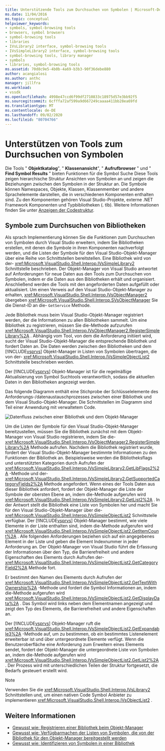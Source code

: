 ```yaml
---
title: Unterstützende Tools zum Durchsuchen von Symbolen | Microsoft-Dokumentation
ms.date: 11/04/2016
ms.topic: conceptual
helpviewer_keywords:
- symbols, symbol-browsing tools
- browsers, symbol browsers
- symbol-browsing tools
- libraries
- IVsLibrary2 interface, symbol-browsing tools
- IVsSimpleLibrary2 interface, symbol-browsing tools
- symbol-browsing tools, library manager
- symbols
- libraries, symbol-browsing tools
ms.assetid: 70d8c9e5-4b0b-4a69-b3b3-90f36debe880
author: acangialosi
ms.author: anthc
manager: jillfra
ms.workload:
- vssdk
ms.openlocfilehash: 4998e47ccd6f99df2710833c18975d57e3bb92f5
ms.sourcegitcommit: 6cfffa72af599a9d667249caaaa411bb28ea69fd
ms.translationtype: MT
ms.contentlocale: de-DE
ms.lasthandoff: 09/02/2020
ms.locfileid: "80704766"
---
```

# <a name="supporting-symbol-browsing-tools"></a>Unterstützen von Tools zum Durchsuchen von Symbolen
Die Tools " **Objektkatalog**", " **Klassenansicht**", " **Aufrufbrowser** " und " **Find Symbol Results** " bieten Funktionen für die Symbol Suche Diese Tools zeigen hierarchische Struktur Ansichten von Symbolen an und zeigen die Beziehungen zwischen den Symbolen in der Struktur an. Die Symbole können Namespaces, Objekte, Klassen, Klassenmember und andere Sprachelemente darstellen, die in verschiedenen Komponenten enthalten sind. Zu den Komponenten gehören Visual Studio-Projekte, externe .NET Framework Komponenten und Typbibliotheken (. tlb). Weitere Informationen finden Sie unter [Anzeigen der Codestruktur](../../ide/viewing-the-structure-of-code.md).

## <a name="symbol-browsing-libraries"></a>Symbole zum Durchsuchen von Bibliotheken
 Als sprach Implementierung können Sie die Funktionen zum Durchsuchen von Symbolen durch Visual Studio erweitern, indem Sie Bibliotheken erstellen, mit denen die Symbole in ihren Komponenten nachverfolgt werden, und die Listen der Symbole für den Visual Studio-Objekt-Manager über eine Reihe von Schnittstellen bereitstellen. Eine Bibliothek wird von der- <xref:Microsoft.VisualStudio.Shell.Interop.IVsSimpleLibrary2> Schnittstelle beschrieben. Der Objekt-Manager von Visual Studio antwortet auf Anforderungen für neue Daten aus den Tools zum Durchsuchen von Symbolen, indem er die Daten aus den Bibliotheken erhält und organisiert. Anschließend werden die Tools mit den angeforderten Daten aufgefüllt oder aktualisiert. Um einen Verweis auf den Visual Studio-Objekt-Manager zu erhalten, <xref:Microsoft.VisualStudio.Shell.Interop.IVsObjectManager2> übergeben <xref:Microsoft.VisualStudio.Shell.Interop.SVsObjectManager> Sie die Dienst-ID an die- `GetService` Methode.

 Jede Bibliothek muss beim Visual Studio-Objekt-Manager registriert werden, der die Informationen zu allen Bibliotheken sammelt. Um eine Bibliothek zu registrieren, müssen Sie die-Methode aufzurufen <xref:Microsoft.VisualStudio.Shell.Interop.IVsObjectManager2.RegisterSimpleLibrary%2A> . Abhängig vom Tool, von dem die Anforderung initiiert wird, sucht der Visual Studio-Objekt-Manager die entsprechende Bibliothek und fordert Daten an. Die Daten werden zwischen den Bibliotheken und dem [!INCLUDE[vsprvs](../../code-quality/includes/vsprvs_md.md)] Objekt-Manager in Listen von Symbolen übertragen, die von der- <xref:Microsoft.VisualStudio.Shell.Interop.IVsSimpleObjectList2> Schnittstelle beschrieben werden.

 Der [!INCLUDE[vsprvs](../../code-quality/includes/vsprvs_md.md)] Objekt-Manager ist für die regelmäßige Aktualisierung von Symbol Suchtools verantwortlich, sodass die aktuellen Daten in den Bibliotheken angezeigt werden.

 Das folgende Diagramm enthält eine Stichprobe der Schlüsselelemente des Anforderungs-/datenaustauschprozesses zwischen einer Bibliothek und dem Visual Studio-Objekt-Manager. Die Schnittstellen im Diagramm sind Teil einer Anwendung mit verwaltetem Code.

 ![Datenfluss zwischen einer Bibliothek und dem Objekt-Manager](../../extensibility/internals/media/callbrowserdiagram.gif "Callbrowserdiagram")

 Um die Listen der Symbole für den Visual Studio-Objekt-Manager bereitzustellen, müssen Sie die Bibliothek zunächst mit dem Objekt-Manager von Visual Studio registrieren, indem Sie die- <xref:Microsoft.VisualStudio.Shell.Interop.IVsObjectManager2.RegisterSimpleLibrary%2A> Methode aufrufen. Nachdem die Bibliothek registriert wurde, fordert der Visual Studio-Objekt-Manager bestimmte Informationen zu den Funktionen der Bibliothek an. Beispielsweise werden die Bibliotheksflags und unterstützten Kategorien durch Aufrufen der <xref:Microsoft.VisualStudio.Shell.Interop.IVsSimpleLibrary2.GetLibFlags2%2A> -Methode und der- <xref:Microsoft.VisualStudio.Shell.Interop.IVsSimpleLibrary2.GetSupportedCategoryFields2%2A> Methode angefordert. Wenn eines der Tools Daten aus dieser Bibliothek anfordert, fordert der Objekt-Manager die Liste der Symbole der obersten Ebene an, indem die-Methode aufgerufen wird <xref:Microsoft.VisualStudio.Shell.Interop.IVsSimpleLibrary2.GetList2%2A> . In der Antwort stellt die Bibliothek eine Liste von Symbolen her und macht Sie für den Visual Studio-Objekt-Manager über die- <xref:Microsoft.VisualStudio.Shell.Interop.IVsSimpleObjectList2> Schnittstelle verfügbar. Der [!INCLUDE[vsprvs](../../code-quality/includes/vsprvs_md.md)] Objekt-Manager bestimmt, wie viele Elemente in der Liste enthalten sind, indem die-Methode aufgerufen wird <xref:Microsoft.VisualStudio.Shell.Interop.IVsSimpleObjectList2.GetItemCount%2A> . Alle folgenden Anforderungen beziehen sich auf ein angegebenes Element in der Liste und geben die Element Indexnummer in jeder Anforderung an. Der Objekt-Manager von Visual Studio führt die Erfassung der Informationen über den Typ, die Barrierefreiheit und andere Eigenschaften des Elements durch Aufrufen der- <xref:Microsoft.VisualStudio.Shell.Interop.IVsSimpleObjectList2.GetCategoryField2%2A> Methode fort.

 Er bestimmt den Namen des Elements durch Aufrufen der <xref:Microsoft.VisualStudio.Shell.Interop.IVsSimpleObjectList2.GetTextWithOwnership%2A> -Methode und fordert die Symbol Informationen an, indem die-Methode aufgerufen wird <xref:Microsoft.VisualStudio.Shell.Interop.IVsSimpleObjectList2.GetDisplayData%2A> . Das Symbol wird links neben dem Elementnamen angezeigt und zeigt den Typ des Elements, die Barrierefreiheit und andere Eigenschaften an.

 Der [!INCLUDE[vsprvs](../../code-quality/includes/vsprvs_md.md)] Objekt-Manager ruft die <xref:Microsoft.VisualStudio.Shell.Interop.IVsSimpleObjectList2.GetExpandable3%2A> -Methode auf, um zu bestimmen, ob ein bestimmtes Listenelement erweiterbar ist und über untergeordnete Elemente verfügt. Wenn die Benutzeroberfläche eine Anforderung zum Erweitern eines Elements sendet, fordert der Objekt-Manager die untergeordnete Liste von Symbolen an, indem die-Methode aufgerufen wird <xref:Microsoft.VisualStudio.Shell.Interop.IVsSimpleObjectList2.GetList2%2A> . Der Prozess wird mit unterschiedlichen Teilen der Struktur fortgesetzt, die Bedarfs gesteuert erstellt wird.

> [!NOTE]
> Verwenden Sie die <xref:Microsoft.VisualStudio.Shell.Interop.IVsLibrary2> Schnittstellen und, um einen nativen Code Symbol Anbieter zu implementieren <xref:Microsoft.VisualStudio.Shell.Interop.IVsObjectList2> .

## <a name="see-also"></a>Weitere Informationen
- [Gewusst wie: Registrieren einer Bibliothek beim Objekt-Manager](../../extensibility/internals/how-to-register-a-library-with-the-object-manager.md)
- [Gewusst wie: Verfügbarmachen der Listen von Symbolen, die von der Bibliothek für den Objekt-Manager bereitgestellt werden](../../extensibility/internals/how-to-expose-lists-of-symbols-provided-by-the-library-to-the-object-manager.md)
- [Gewusst wie: Identifizieren von Symbolen in einer Bibliothek](../../extensibility/internals/how-to-identify-symbols-in-a-library.md)
